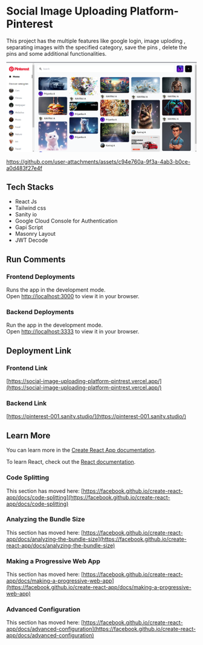 # Social Image Uploading Platform- Pinterest

This project has the multiple features like google login, image uploding , separating images with the specified category, save the pins , delete the pins and some additional functionalities.

![MasterHead](https://github.com/PRIYANKAec/Social-Image-Uploading-Platform-Pintrest/blob/main/Output_Images/Home%20Page.png)



https://github.com/user-attachments/assets/c94e760a-9f3a-4ab3-b0ce-a0d483f27e4f



## Tech Stacks

 * React Js
 * Tailwind css
 * Sanity io
 * Google Cloud Console for Authentication
 * Gapi Script
 * Masonry Layout
 * JWT Decode

## Run Comments
### Frontend Deployments

Runs the app in the development mode.\
Open [http://localhost:3000](http://localhost:3000) to view it in your browser.

### Backend Deployments

Run the app in the development mode.\
Open [http://localhost:3333](http://localhost:3333) to view it in your browser.

## Deployment Link

### Frontend Link
[https://social-image-uploading-platform-pintrest.vercel.app/](https://social-image-uploading-platform-pintrest.vercel.app/)

### Backend Link
[https://pinterest-001.sanity.studio/](https://pinterest-001.sanity.studio/)

## Learn More

You can learn more in the [Create React App documentation](https://facebook.github.io/create-react-app/docs/getting-started).

To learn React, check out the [React documentation](https://reactjs.org/).

### Code Splitting

This section has moved here: [https://facebook.github.io/create-react-app/docs/code-splitting](https://facebook.github.io/create-react-app/docs/code-splitting)

### Analyzing the Bundle Size

This section has moved here: [https://facebook.github.io/create-react-app/docs/analyzing-the-bundle-size](https://facebook.github.io/create-react-app/docs/analyzing-the-bundle-size)

### Making a Progressive Web App

This section has moved here: [https://facebook.github.io/create-react-app/docs/making-a-progressive-web-app](https://facebook.github.io/create-react-app/docs/making-a-progressive-web-app)

### Advanced Configuration

This section has moved here: [https://facebook.github.io/create-react-app/docs/advanced-configuration](https://facebook.github.io/create-react-app/docs/advanced-configuration)
